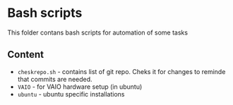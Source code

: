 # Bash scripts
This folder contans bash scripts for automation of some tasks

## Content

- `cheskrepo.sh` - contains list of git repo. Cheks it for changes to reminde that commits are needed.
- `VAIO` - for VAIO hardware setup (in ubuntu)
- `ubuntu` - ubuntu specific installations 

